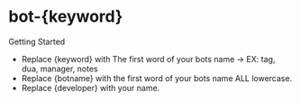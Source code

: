 # bot-{keyword}

Getting Started

- Replace {keyword} with The first word of your bots name -> EX: tag, dua, manager, notes
- Replace {botname} with the first word of your bots name ALL lowercase.
- Replace {developer} with your name.
